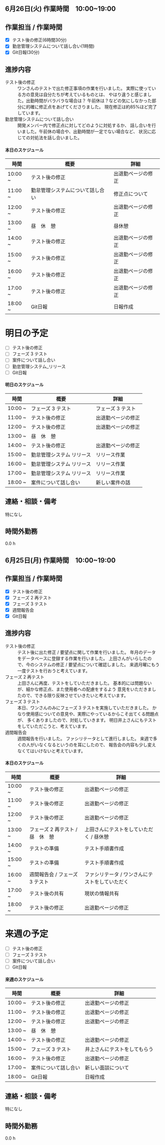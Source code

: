 ##   6月26日(火) 作業時間　10:00~19:00


## 作業担当 /  作業時間  

- [x] テスト後の修正(6時間30分)  
- [x] 勤怠管理システムについて話し合い(1時間)  
- [x] Git日報(30分)  

## 進捗内容  
<dl>  

<dt>テスト後の修正</dt>  
<dd>ワンさんのテストで出た修正事項の作業を行いました。  
実際に使っている方の意見は自分たちが考えているものとは、  
やはり違うと感じました。出勤時間がバラバラな場合は？  
午前休は？などの気にしなかった部分に的確に修正点をあげてくださりました。  
現在修正は約85%ほど完了しています。  
</dd>    

<dt>勤怠管理システムについて話し合い</dt>  
<dd>開発メンバー内で修正点に対してどのように対処するか、  
話し合いを行いました。午前休の場合や、出勤時間が一定でない場合など、  
状況に応じての対処法を話し合いました。  
</dd>    


</dl>  

#### 本日のスケジュール

|時間  |概要  |詳細  |
|---|---|---|
|10:00 ~| テスト後の修正 | 出退勤ページの修正 |
|11:00 ~| 勤怠管理システムについて話し合い | 修正点について |
|12:00 ~| テスト後の修正 | 出退勤ページの修正 |
|13:00 ~| 昼　休　憩 | 昼休憩 |
|14:00 ~| テスト後の修正 | 出退勤ページの修正 |
|15:00 ~| テスト後の修正 | 出退勤ページの修正 |
|16:00 ~| テスト後の修正 | 出退勤ページの修正 |
|17:00 ~| テスト後の修正 | 出退勤ページの修正 |
|18:00 ~| Git日報 | 日報作成 |


# 明日の予定

- [ ] テスト後の修正  
- [ ] フェーズ 3 テスト  
- [ ] 案件について話し合い  
- [ ] 勤怠管理システム_リリース  
- [ ] Git日報  

#### 明日のスケジュール
|時間  |概要  |詳細  |
|---|---|---|
|10:00 ~| フェーズ 3 テスト | フェーズ 3 テスト |
|11:00 ~| テスト後の修正 | 出退勤ページの修正 |
|12:00 ~| テスト後の修正 | 出退勤ページの修正 |
|13:00 ~| 昼　休　憩 |  |
|14:00 ~| テスト後の修正 | 出退勤ページの修正 |
|15:00 ~| 勤怠管理システム リリース | リリース作業 |
|16:00 ~| 勤怠管理システム リリース | リリース作業 |
|17:00 ~| 勤怠管理システム リリース | リリース作業 |
|18:00 ~| 案件について話し合い | 新しい案件の話 |


## 連絡・相談・備考
特になし  


## 時間外勤務
0.0 h  


##   6月25日(月) 作業時間　10:00~19:00


## 作業担当 /  作業時間  

- [x] テスト後の修正  
- [x] フェーズ 2 再テスト  
- [x] フェーズ 3 テスト  
- [x] 週間報告会  
- [x] Git日報  

## 進捗内容  
<dl>  

<dt>テスト後の修正</dt>  
<dd>テスト後に出た修正 / 要望点に関して作業を行いました。  
年月のデータをデータベースに登録する作業を行いました。  
上田さんがいらしたので、今のシステムの修正 / 要望点について確認しました。 
来週月曜にもう一度テストを行おうと考えています。  
</dd>    

<dt>フェーズ 2 再テスト</dt>  
<dd>上田さんに再度、テストをしていただきました。  
基本的には問題ないが、細かな修正点、また使用者への配慮をするよう  
意見をいただきましたので、できる限り反映させていきたいと考えています。  </dd>    

<dt>フェーズ 3 テスト</dt>  
<dd>本日、ワンさんのみにフェーズ 3 テストを実施していただきました。  
かなり使用感についての意見や、実際にやっているからこそ出てくる問題点が、  
多くありましたので、対処していきます。  
明日井上さんにもテストをしていただこうと、考えています。  </dd>    

<dt>週間報告会</dt>  
<dd>
週間報告を行いました。  
ファシリテータとして進行しました。  
来週で多くの人がいなくなるというのを耳にしたので、  
報告会の内容も少し変えなくてはいけないと考えています。  
</dd>    

</dl>  

#### 本日のスケジュール

|時間  |概要  |詳細  |
|---|---|---|
|10:00 ~| テスト後の修正 | 出退勤ページの修正 |
|11:00 ~| テスト後の修正 | 出退勤ページの修正 |
|12:00 ~| テスト後の修正 | 出退勤ページの修正 |
|13:00 ~| フェーズ 2 再テスト / 昼　休　憩 | 上田さんにテストをしていただく / 昼休憩 |
|14:00 ~| テストの準備 | テスト手順書作成 |
|15:00 ~| テストの準備 | テスト手順書作成 |
|16:00 ~| 週間報告会 / フェーズ 3 テスト | ファシリテータ / ワンさんにテストをしていただく |
|17:00 ~| テスト後の共有 | 現状の情報共有 |
|18:00 ~| テスト後の修正 | 出退勤ページの修正 |


# 来週の予定

- [ ] テスト後の修正   
- [ ] フェーズ 3 テスト  
- [ ] 案件について話し合い
- [ ] Git日報  

#### 来週のスケジュール
|時間  |概要  |詳細  |
|---|---|---|
|10:00 ~| テスト後の修正 | 出退勤ページの修正 |
|11:00 ~| テスト後の修正 | 出退勤ページの修正 |
|12:00 ~| テスト後の修正 | 出退勤ページの修正 |
|13:00 ~| 昼　休　憩 |  |
|14:00 ~| テスト後の修正 | 出退勤ページの修正 |
|15:00 ~| フェーズ 3 テスト | 井上さんにテストをしてもらう |
|16:00 ~| テスト後の修正 | 出退勤ページの修正 |
|17:00 ~| 案件について話し合い | 新しい面談について |
|18:00 ~| Git日報 | 日報作成 |


## 連絡・相談・備考
特になし  


## 時間外勤務
0.0 h  
